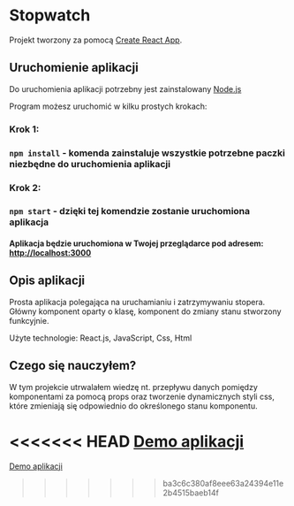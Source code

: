 # Stopwatch

Projekt tworzony za pomocą [Create React App](https://github.com/facebook/create-react-app).

## Uruchomienie aplikacji

Do uruchomienia aplikacji potrzebny jest zainstalowany [Node.js](https://nodejs.org/en/)

Program możesz uruchomić w kilku prostych krokach:

### Krok 1:

### `npm install` - komenda zainstaluje wszystkie potrzebne paczki niezbędne do uruchomienia aplikacji

### Krok 2:

### `npm start` - dzięki tej komendzie zostanie uruchomiona aplikacja

#### Aplikacja będzie uruchomiona w Twojej przeglądarce pod adresem: [http://localhost:3000](http://localhost:3000)


## Opis aplikacji
Prosta aplikacja polegająca na uruchamianiu i zatrzymywaniu stopera.
Główny komponent oparty o klasę, komponent do zmiany stanu stworzony funkcyjnie.

Użyte technologie:
React.js, JavaScript, Css, Html

## Czego się nauczyłem?
W tym projekcie utrwalałem wiedzę nt. przepływu danych pomiędzy komponentami za pomocą props oraz tworzenie dynamicznych
styli css, które zmieniają się odpowiednio do określonego stanu komponentu.


<<<<<<< HEAD
[Demo aplikacji](https://stopwatch-react-liard.vercel.app/)
=======
[Demo aplikacji](https://stopwatch-react-liard.vercel.app/)
>>>>>>> ba3c6c380af8eee63a24394e11e2b4515baeb14f
